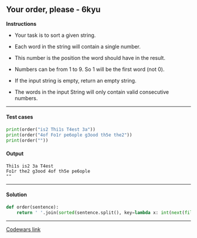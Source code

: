 ## Your order, please - 6kyu

**Instructions**

- Your task is to sort a given string. 

- Each word in the string will contain a single number. 

- This number is the position the word should have in the result.

- Numbers can be from 1 to 9. So 1 will be the first word (not 0).

- If the input string is empty, return an empty string. 

- The words in the input String will only contain valid consecutive numbers.

---

#### Test cases

```python
print(order("is2 Thi1s T4est 3a"))
print(order("4of Fo1r pe6ople g3ood th5e the2"))
print(order(""))
```

#### Output 

```
Thi1s is2 3a T4est
Fo1r the2 g3ood 4of th5e pe6ople
""
```

---

#### Solution

```python
def order(sentence):
    return ' '.join(sorted(sentence.split(), key=lambda x: int(next(filter(str.isdigit, x)))))
```

---

[Codewars link](https://www.codewars.com/kata/55c45be3b2079eccff00010f)
